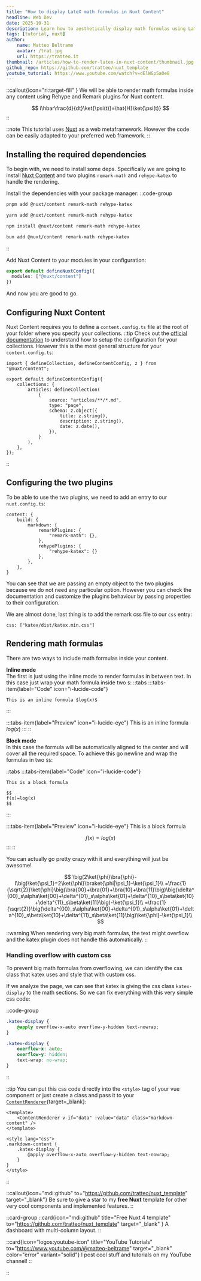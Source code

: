 ```yaml
---
title: "How to display LateX math formulas in Nuxt Content"
headline: Web Dev
date: 2025-10-31
description: Learn how to aesthetically display math formulas using LateX synthax inside your documents with Nuxt Content, Remark and Rehype.
tags: [tutorial, nuxt]
author:
    name: Matteo Beltrame
    avatar: /trat.jpg
    url: https://tratteo.it
thumbnail: /articles/how-to-render-latex-in-nuxt-content/thumbnail.jpg
github_repo: https://github.com/tratteo/nuxt_template
youtube_tutorial: https://www.youtube.com/watch?v=dElWGpSa0e8
---
```


::callout{icon="ri:target-fill" }
We will be able to render math formulas inside any content using Rehype and Remark plugins for Nuxt content.

$$
i\hbar\frac{d}{dt}\ket{\psi(t)}=\hat{H}\ket{\psi(t)}
$$
::

::note
This tutorial uses [Nuxt](https://nuxt.com/) as a web metaframework. However the code can be easily adapted to your preferred web framework.
::


## Installing the required dependencies
To begin with, we need to install some deps. Specifically we are going to install [Nuxt Content](!https://content.nuxt.com/docs/getting-started/installation) and two plugins `remark-math` and `rehype-katex` to handle the rendering.


Install the dependencies with your package manager:
::code-group

```bash [pnpm]
pnpm add @nuxt/content remark-math rehype-katex
```

```bash [yarn]
yarn add @nuxt/content remark-math rehype-katex
```

```bash [npm]
npm install @nuxt/content remark-math rehype-katex
```

```bash [bun]
bun add @nuxt/content remark-math rehype-katex
```
::

Add Nuxt Content to your modules in your configuration:

```ts [nuxt.config.ts]
export default defineNuxtConfig({
  modules: ["@nuxt/content"]
})
```
And now you are good to go.

## Configuring Nuxt Content

Nuxt Content requires you to define a `content.config.ts` file at the root of your folder where you specify your collections. 
::tip
Check out the [official documentation](https://content.nuxt.com/docs/getting-started/configuration) to understand how to setup the configuration for your collections. However this is the most general structure for your `content.config.ts`:

```ts[content.config.ts]
import { defineCollection, defineContentConfig, z } from "@nuxt/content";

export default defineContentConfig({
    collections: {
        articles: defineCollection(
            {
                source: "articles/**/*.md",
                type: "page",
                schema: z.object({
                    title: z.string(),                    
                    description: z.string(),
                    date: z.date(),
                }),
            }
        ),
    },
});

```
::

## Configuring the two plugins
To be able to use the two plugins, we need to add an entry to our `nuxt.config.ts`:
```ts[nuxt.config.ts]{5,8}
content: {
    build: {
        markdown: {            
            remarkPlugins: {
                "remark-math": {},
            },
            rehypePlugins: { 
                "rehype-katex": {} 
            },
        },
    },
}

```
You can see that we are passing an empty object to the two plugins because we do not need any particular option. However you can check the documentation and customize the plugins behaviour by passing properties to their configuration.

We are almost done, last thing is to add the remark css file to our `css` entry:
```ts[nuxt.config.ts]{5,8}
css: ["katex/dist/katex.min.css"]
```
## Rendering math formulas
There are two ways to include math formulas inside your content.

**Inline mode**  
The first is just using the inline mode to render formulas in between text.
In this case just wrap your math formula inside two `$`:
::tabs
:::tabs-item{label="Code" icon="i-lucide-code"}
```
This is an inline formula $log(x)$
```
:::

:::tabs-item{label="Preview" icon="i-lucide-eye"}
This is an inline formula $log(x)$
:::
::

**Block mode**  
In this case the formula will be automatically aligned to the center and will cover all the required space. To achieve this go newline and wrap the formulas in two `$$`:

::tabs
:::tabs-item{label="Code" icon="i-lucide-code"}
```
This is a block formula

$$
f(x)=log(x)
$$
```
:::

:::tabs-item{label="Preview" icon="i-lucide-eye"}
This is a block formula

$$
f(x)=log(x)
$$
:::
::

You can actually go pretty crazy with it and everything will just be awesome!

$$
\big(2\ket{\phi}\bra{\phi}-I\big)\ket{\psi_1}=2\ket{\phi}\braket{\phi|\psi_1}-\ket{\psi_1}\\
=\frac{1}{\sqrt{2}}\ket{\phi}\big(\bra{00}+\bra{01}+\bra{10}+\bra{11}\big)\big(\delta^{00}_s\alpha\ket{00}+\delta^{01}_s\alpha\ket{01}+\delta^{10}_s\beta\ket{10}+\delta^{11}_s\beta\ket{11}\big)-\ket{\psi_1}\\
=\frac{1}{\sqrt{2}}\big(\delta^{00}_s\alpha\ket{00}+\delta^{01}_s\alpha\ket{01}+\delta^{10}_s\beta\ket{10}+\delta^{11}_s\beta\ket{11}\big)\ket{\phi}-\ket{\psi_1}\\
$$

::warning
When rendering very big math formulas, the text might overflow and the katex plugin does not handle this automatically.
::

### Handling overflow with custom css

To prevent big math formulas from overflowing, we can identify the css class that katex uses and style that with custom css.

If we analyze the page, we can see that katex is giving the css class `katex-display` to the math sections. So we can fix everything with this very simple css code:

::code-group
```css [tailwind]
.katex-display {
    @apply overflow-x-auto overflow-y-hidden text-nowrap;
}
```
```css [standard]
.katex-display {
    overflow-x: auto;
    overflow-y: hidden;
    text-wrap: no-wrap;
}
```
::

::tip
You can put this css code directly into the `<style>` tag of your vue component or just create a class and pass it to your [`ContentRenderer`](https://content.nuxt.com/docs/components/content-renderer){target=\_blank}:

```vue
<template>
    <ContentRenderer v-if="data" :value="data" class="markdown-content" />
</template>

<style lang="css">
.markdown-content {
    .katex-display {
        @apply overflow-x-auto overflow-y-hidden text-nowrap;
    }   
}
</style>
```
::


::callout{icon="mdi:github" to="https://github.com/tratteo/nuxt_template" target="_blank"}
Be sure to give a star to my **free Nuxt** template for other very cool components and implemented features.
::


::card-group
::card{icon="mdi:github" title="Free Nuxt 4 template" to="https://github.com/tratteo/nuxt_template" target="_blank" }
A dashboard with multi-column layout.
::

::card{icon="logos:youtube-icon" title="YouTube Tutorials" to="https://www.youtube.com/@matteo-beltrame" target="_blank" color="error" variant="solid"}
I post cool stuff and tutorials on my YouTube channel!
::

::
